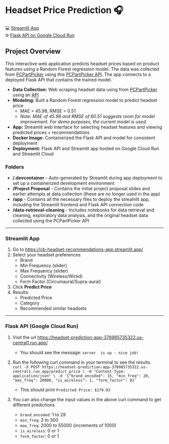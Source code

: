 # Headset Price Prediction 🎧 
💻 [Streamlit App](https://cb-headset-recommendations-app.streamlit.app/)\
🌐 [Flask API on Google Cloud Run](https://headset-prediction-app-378985735322.us-central1.run.app/)

## Project Overview
This interactive web application predicts headset prices based on product features using a Random Forest regression model. The data was collected from [PCPartPicker](https://pcpartpicker.com/) using this [PCPartPicker API](https://github.com/JonathanVusich/pcpartpicker/blob/master/README.md). The app connects to a deployed Flask API that contains the trained model.
- **Data Collection:** Web scraping headset data using from [PCPartPicker](https://pcpartpicker.com/) using an [API]((https://github.com/JonathanVusich/pcpartpicker/blob/master/README.md)) 
- **Modeling:** Built a Random Forest regression model to predict headset price
    - MAE = 45.98, RMSE = 0.51
    - *Note: MAE of 45.98 and RMSE of 60.51 suggests room for model improvement. For demo purposes, the current model is used.*
- **App:** Streamlit web interface for selecting headset features and viewing predicted prices + recommendations
- **Docker Image:** Containerized the Flask API and model for consistent deployment
- **Deployment:** Flask API and Streamlit app hosted on Google Cloud Run and Streamlit Cloud

### Folders
- **/.devcontainer** - Auto-generated by Streamlit during app deployment to set up a containerized development environment 
- **/Project Proposal** - Contains the initial project proposal slides and earlier attempts at data collection (these are no longer used in the app)
- **/app** - Contains all the necessary files to deploy the streamlit app, including the Streamlit frontend and Flask API connection code
- **/data-retrieval-cleaning** - Includes notebooks for data retrieval and cleaning, exploratory data analysis, and the original headset data collected using the PCPartPicker API
---

### Streamlit App 
1. Go to https://cb-headset-recommendations-app.streamlit.app/
2. Select your headset preferences
    - Brand
    - Min Frequency (slider)
    - Max Frequency (slider)
    - Connectivity (Wireless/Wired)
    - Form Factor (Circumaural/Supra-aural)
7. Click **Predict Price**
8. Results:
    - Predicted Price
    - Category
    - Recommended similar headsets

---

### Flask API (Google Cloud Run)
1. Visit the url https://headset-prediction-app-378985735322.us-central1.run.app/
    - You should see the message: `server  is up - nice job!`
2.  Run the following curl command in your terminal to see the results.\
    `curl -X POST https://headset-prediction-app-378985735322.us-central1.run.app/predict_price \
      -H "Content-Type: application/json" \
      -d '{"brand_encoded": 15, "min_freq": 20, "max_freq": 20000, "is_wireless": 1, "form_factor": 0}'
    `

    - This should print `Predicted Price: $179.93`
3. You can also change the input values in the above curl command to get different predictions 
   - `brand_encoded`: 1 to 29
   - `min_freq`: 3 to 300
   - `max_freq`: 2000 to 55000 (increments of 1000)
   - `is_wireless`: 0 or 1
   - `form_factor`: 0 or 1
